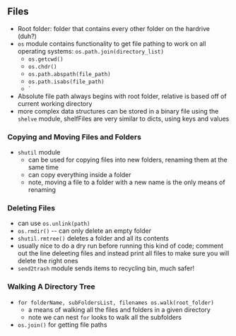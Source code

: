 ## Files
* Root folder: folder that contains every other folder on the hardrive (duh?)
* `os` module contains functionality to get file pathing to work on all operating systems: `os.path.join(directory_list)`
    - `os.getcwd()`
    - `os.chdr()`
    - `os.path.abspath(file_path)`
    - `os.path.isabs(file_path)`
    - `
* Absolute file path always begins with root folder, relative is based off of current working directory
* more complex data structures can be stored in a binary file using the `shelve` module, shelfFiles are very similar to dicts, using keys and values

### Copying and Moving Files and Folders
* `shutil` module
    - can be used for copying files into new folders, renaming them at the same time
    - can copy everything inside a folder
    - note, moving a file to a folder with a new name is the only means of renaming

### Deleting Files
* can use `os.unlink(path)`
* `os.rmdir()` -- can only delete an empty folder
* `shutil.rmtree()` deletes a folder and all its contents
* usually nice to do a dry run before running this kind of code; comment out the line deleeting files and instead print all files to make sure you will delete the right ones
* `send2trash` module sends items to recycling bin, much safer!

### Walking A Directory Tree
* `for folderName, subFoldersList, filenames os.walk(root_folder)`
    - a means of walking all the files and folders in a given directory
    - note we can nest `for` looks to walk all the subfolders
* `os.join()` for getting file paths
